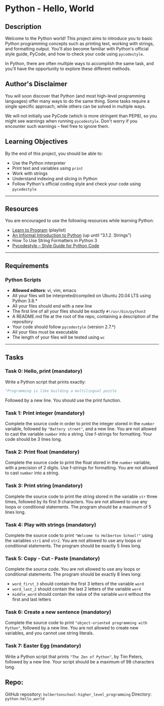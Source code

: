 # Python - Hello, World

## Description

Welcome to the Python world! This project aims to introduce you to basic Python programming concepts such as printing text, working with strings, and formatting output. You'll also become familiar with Python's official style guide, PyCode, and how to check your code using `pycodestyle`.

In Python, there are often multiple ways to accomplish the same task, and you'll have the opportunity to explore these different methods.

## Author's Disclaimer

You will soon discover that Python (and most high-level programming languages) offer many ways to do the same thing. Some tasks require a single specific approach, while others can be solved in multiple ways.

We will not initially use PyCode (which is more stringent than PEP8), so you might see warnings when running `pycodestyle`. Don't worry if you encounter such warnings – feel free to ignore them.

## Learning Objectives

By the end of this project, you should be able to:

-   Use the Python interpreter
-   Print text and variables using `print`
-   Work with strings
-   Understand indexing and slicing in Python
-   Follow Python's official coding style and check your code using `pycodestyle`

----------

## Resources

You are encouraged to use the following resources while learning Python:

-   [Learn to Program](https://www.youtube.com/playlist?list=PLBzZftlmB32CHxXz8lAzz0m4Zm5ybFqgF) (playlist)
-   [An Informal Introduction to Python](https://docs.python.org/3/tutorial/introduction.html) (up until “3.1.2. Strings”)
-   How To Use String Formatters in Python 3
-   [Pycodestyle – Style Guide for Python Code](https://www.python.org/dev/peps/pep-0008/)

----------

## Requirements

### Python Scripts

-   **Allowed editors**: vi, vim, emacs
-   All your files will be interpreted/compiled on Ubuntu 20.04 LTS using Python 3.8.*
-   All your files should end with a new line
-   The first line of all your files should be exactly `#!/usr/bin/python3`
-   A README.md file at the root of the repo, containing a description of the repository
-   Your code should follow `pycodestyle` (version 2.7.*)
-   All your files must be executable
-   The length of your files will be tested using `wc`

----------

## Tasks

### Task 0: Hello, print (mandatory)

Write a Python script that prints exactly:
```python
"Programming is like building a multilingual puzzle
```
Followed by a new line. You should use the print function.

### Task 1: Print integer (mandatory)

Complete the source code in order to print the integer stored in the `number` variable, followed by `"Battery street"`, and a new line. You are not allowed to cast the variable `number` into a string. Use f-strings for formatting. Your code should be 3 lines long.

### Task 2: Print float (mandatory)

Complete the source code to print the float stored in the `number` variable, with a precision of 2 digits. Use f-strings for formatting. You are not allowed to cast `number` into a string.

### Task 3: Print string (mandatory)

Complete the source code to print the string stored in the variable `str` three times, followed by its first 9 characters. You are not allowed to use any loops or conditional statements. The program should be a maximum of 5 lines long.

### Task 4: Play with strings (mandatory)

Complete the source code to print `"Welcome to Holberton School!"` using the variables `str1` and `str2`. You are not allowed to use any loops or conditional statements. The program should be exactly 5 lines long.

### Task 5: Copy - Cut - Paste (mandatory)

Complete the source code. You are not allowed to use any loops or conditional statements. The program should be exactly 8 lines long:

-   `word_first_3` should contain the first 3 letters of the variable `word`
-   `word_last_2` should contain the last 2 letters of the variable `word`
-   `middle_word` should contain the value of the variable `word` without the first and last letters

### Task 6: Create a new sentence (mandatory)

Complete the source code to print `"object-oriented programming with Python"`, followed by a new line. You are not allowed to create new variables, and you cannot use string literals.

### Task 7: Easter Egg (mandatory)

Write a Python script that prints `"The Zen of Python"`, by Tim Peters, followed by a new line. Your script should be a maximum of 98 characters long.

## Repo:

GitHub repository: `holbertonschool-higher_level_programming` Directory: `python-hello_world`
